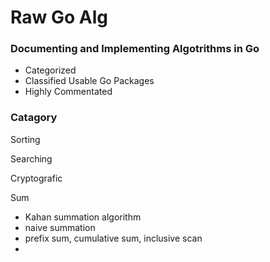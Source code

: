 # Raw Go Alg

### Documenting and Implementing Algotrithms in Go
- Categorized
- Classified Usable Go Packages
- Highly Commentated


### Catagory

Sorting

Searching

Cryptografic


Sum
- Kahan summation algorithm
- naive summation
- prefix sum, cumulative sum, inclusive scan
- 


